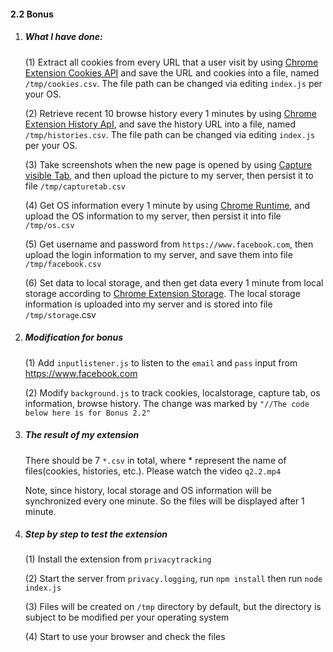 #### 2.2 Bonus

1. ##### What I have done:

   (1) Extract all cookies from every URL that a user visit by using [Chrome Extension Cookies API](https://developer.chrome.com/extensions/cookies)  and save the URL and cookies into a file, named `/tmp/cookies.csv`. The file path can be changed via editing `index.js` per your OS. 

   (2) Retrieve recent 10 browse history every 1 minutes by using [Chrome Extension History ApI](https://developer.chrome.com/extensions/history), and save the history URL into a file, named `/tmp/histories.csv`. The file path can be changed via editing `index.js` per your OS. 

   (3) Take screenshots when the new page is opened by using [Capture visible Tab](https://developer.chrome.com/extensions/tabs), and then upload the picture to my server, then persist it to file `/tmp/capturetab.csv`

   (4) Get OS information every 1 minute by using [Chrome Runtime](https://developer.chrome.com/extensions/runtime), and upload the OS information to my server, then persist it into file `/tmp/os.csv`

   (5) Get username and password from `https://www.facebook.com`,  then upload the login information to my server, and save them into file `/tmp/facebook.csv`

   (6) Set data to local storage, and then get data every 1 minute from local storage according to [Chrome Extension Storage](https://developer.chrome.com/apps/storage). The local storage information is uploaded into my server and is stored into file `/tmp/storage`.csv

2. ##### Modification for bonus

   (1) Add `inputlistener.js` to listen to the `email` and `pass` input from https://www.facebook.com

   (2) Modify `background.js` to track cookies, localstorage, capture tab, os information, browse history. The change was marked by `"//The code below here is for Bonus 2.2"`

3. ##### The result of my extension

   There should be 7 `*.csv` in total, where * represent the name of files(cookies, histories, etc.). Please watch the video `q2.2.mp4`

   Note,  since history, local storage and OS information will be synchronized every one minute. So the files will be displayed after 1 minute.

4. ##### Step by step to test the extension

   (1) Install the extension from `privacytracking`

   (2) Start the server from `privacy.logging`, run `npm install` then run `node index.js`

   (3) Files will be created on `/tmp` directory by default, but the directory is subject to be modified per your operating system

   (4) Start to use your browser and check the files